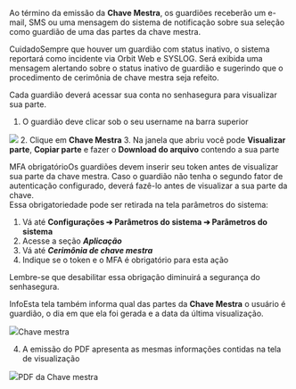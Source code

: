 Ao término da emissão da **Chave Mestra**, os guardiões receberão um e\-mail, SMS ou uma mensagem do sistema de notificação sobre sua seleção como guardião de uma das partes da chave mestra.

CuidadoSempre que houver um guardião com status inativo, o sistema reportará como incidente via Orbit Web e SYSLOG. Será exibida uma mensagem alertando sobre o status inativo de guardião e sugerindo que o procedimento de cerimônia de chave mestra seja refeito.

Cada guardião deverá acessar sua conta no senhasegura para visualizar sua parte.

1. O guardião deve clicar sob o seu username na barra superior  
  
![](https://cdn.document360.io/5a1d58df-64ce-42a2-8b23-688477d32f33/Images/Documentation/image-1665674128034.png)
2. Clique em **Chave Mestra**
3. Na janela que abriu você pode **Visualizar parte**, **Copiar parte** e fazer o **Download do arquivo** contendo a sua parte

MFA obrigatórioOs guardiões devem inserir seu token antes de visualizar sua parte da chave mestra. Caso o guardião não tenha o segundo fator de autenticação configurado, deverá fazê\-lo antes de visualizar a sua parte da chave.  
Essa obrigatoriedade pode ser retirada na tela parâmetros do sistema:

1. Vá até **Configurações ➔ Parâmetros do sistema ➔ Parâmetros do sistema**
2. Acesse a seção ***Aplicação***
3. Vá até ***Cerimônia de chave mestra***
4. Indique se o token e o MFA é obrigatório para esta ação

Lembre\-se que desabilitar essa obrigação diminuirá a segurança do senhasegura.

InfoEsta tela também informa qual das partes da **Chave Mestra** o usuário é guardião, o dia em que ela foi gerada e a data da última visualização.

  


![](https://cdn.document360.io/5a1d58df-64ce-42a2-8b23-688477d32f33/Images/Documentation/image-1665674024976.png)Chave mestra 

  
4. A emissão do PDF apresenta as mesmas informações contidas na tela de visualização

  


![](https://cdn.document360.io/5a1d58df-64ce-42a2-8b23-688477d32f33/Images/Documentation/image-1665674090097.png)PDF da Chave mestra 

  


